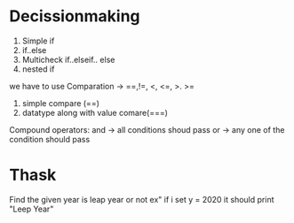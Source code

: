 # Decissionmaking
1. Simple if
1. if..else
1. Multicheck if..elseif.. else
1. nested if

we have to use Comparation -> ==,!=, <, <=, >. >=
1. simple compare (==)
1. datatype along with value comare(===)

Compound operators:
and -> all conditions shoud pass
or -> any one of the condition should pass

# Thask
 Find the given year is leap year or not
    ex" if i set y = 2020 it should print "Leep Year"